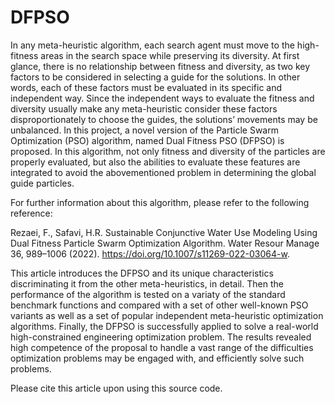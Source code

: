 # DFPSO
In any meta-heuristic algorithm, each search agent must move to the high-fitness areas in the search space while preserving its diversity. At first glance, there is no relationship between fitness and diversity, as two key factors to be considered in selecting a guide for the solutions. In other words, each of these factors must be evaluated in its specific and independent way. Since the independent ways to evaluate the fitness and diversity usually make any meta-heuristic consider these factors disproportionately to choose the guides, the solutions’ movements may be unbalanced. In this project, a novel version of the Particle Swarm Optimization (PSO) algorithm, named Dual Fitness PSO (DFPSO) is proposed. In this algorithm, not only fitness and diversity of the particles are properly evaluated, but also the abilities to evaluate these features are integrated to avoid the abovementioned problem in determining the global guide particles. 

For further information about this algorithm, please refer to the following reference:

Rezaei, F., Safavi, H.R. Sustainable Conjunctive Water Use Modeling Using Dual Fitness Particle Swarm Optimization Algorithm. Water Resour Manage 36, 989–1006 (2022). https://doi.org/10.1007/s11269-022-03064-w. 

This article introduces the DFPSO and its unique characteristics discriminating it from the other meta-heuristics, in detail. Then the performance of the algorithm is tested on a variaty of the standard benchmark functions and compared with a set of other well-known PSO variants as well as a set of popular independent meta-heuristic optimization algorithms. Finally, the DFPSO is successfully applied to solve a real-world high-constrained engineering optimization problem. The results revealed high competence of the proposal to handle a vast range of the difficulties optimization problems may be engaged with, and efficiently solve such problems. 

Please cite this article upon using this source code.
